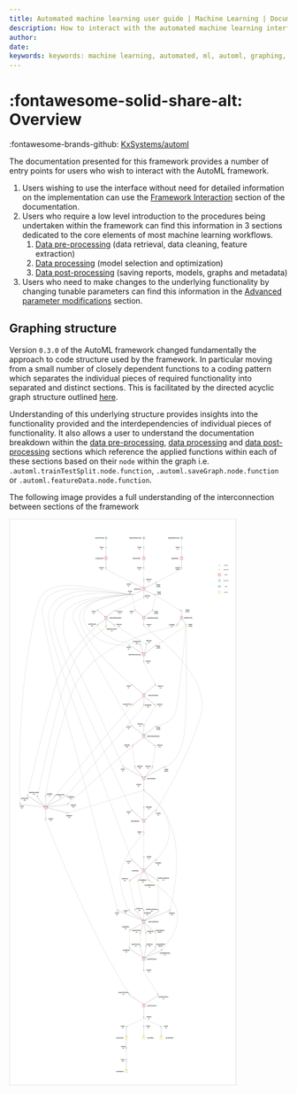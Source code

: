 ```yaml
---
title: Automated machine learning user guide | Machine Learning | Documentation for kdb+ and q
description: How to interact with the automated machine learning interface
author: 
date: 
keywords: keywords: machine learning, automated, ml, automl, graphing, cli, user interface
---
```


# :fontawesome-solid-share-alt: Overview

:fontawesome-brands-github:
[KxSystems/automl](https://github.com/kxsystems/automl)

The documentation presented for this framework provides a number of entry points for users who wish to interact with the AutoML framework.

1. Users wishing to use the interface without need for detailed information on the implementation can use the [Framework Interaction](functions.md) section of the documentation.
2. Users who require a low level introduction to the procedures being undertaken within the framework can find this information in 3 sections dedicated to the core elements of most machine learning workflows.
	1. [Data pre-processing](preproc.md) (data retrieval, data cleaning, feature extraction)
	2. [Data processing](proc.md) (model selection and optimization)
	3. [Data post-processing](postproc.md) (saving reports, models, graphs and metadata)
3. Users who need to make changes to the underlying functionality by changing tunable parameters can find this information in the [Advanced parameter modifications](advanced.md) section.


## Graphing structure

Version `0.3.0` of the AutoML framework changed fundamentally the approach to code structure used by the framework. In particular moving from a small number of closely dependent functions to a coding pattern which separates the individual pieces of required functionality into separated and distinct sections. This is facilitated by the directed acyclic graph structure outlined [here](../../toolkit/graph/index.md).

Understanding of this underlying structure provides insights into the functionality provided and the interdependencies of individual pieces of functionality. It also allows a user to understand the documentation breakdown within the [data pre-processing](preproc.md), [data processing](proc.md) and [data post-processing](postproc.md) sections which reference the applied functions within each of these sections based on their `node` within the graph i.e. `.automl.trainTestSplit.node.function`, `.automl.saveGraph.node.function` or `.automl.featureData.node.function`.

The following image provides a full understanding of the interconnection between sections of the framework

[![](img/Automl_Graph.png)](img/Automl_Graph.png)
